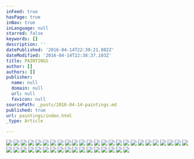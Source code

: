 ```yaml
---
inFeed: true
hasPage: true
inNav: true
inLanguage: null
starred: false
keywords: []
description: ''
datePublished: '2016-04-14T22:39:21.802Z'
dateModified: '2016-04-14T22:38:37.103Z'
title: PAINTINGS
author: []
authors: []
publisher:
  name: null
  domain: null
  url: null
  favicon: null
sourcePath: _posts/2016-04-14-paintings.md
published: true
url: paintings/index.html
_type: Article

---
```

![](https://the-grid-user-content.s3-us-west-2.amazonaws.com/d6a4fdca-0c76-4d2d-be50-97a4a326730f.jpg)
![](https://the-grid-user-content.s3-us-west-2.amazonaws.com/28db98df-4737-4608-86a7-f923ab60623e.jpg)
![](https://the-grid-user-content.s3-us-west-2.amazonaws.com/ccf543a3-1ef2-48ab-ba3e-c5d6aafada27.jpg)
![](https://the-grid-user-content.s3-us-west-2.amazonaws.com/f73e9c61-4d2b-4653-ae19-79d6dcda43ac.jpg)
![](https://the-grid-user-content.s3-us-west-2.amazonaws.com/0d48c486-5223-40f6-a511-1dc3ea64430d.jpg)
![](https://the-grid-user-content.s3-us-west-2.amazonaws.com/e7a93c9e-546b-4c2a-a795-3d67fe93bef5.jpg)
![](https://the-grid-user-content.s3-us-west-2.amazonaws.com/73c53e7a-99b1-439e-9a9f-14aa0c8d1220.jpg)
![](https://the-grid-user-content.s3-us-west-2.amazonaws.com/e0d5d86a-3b27-454e-aedf-1a9ef368a555.jpg)
![](https://the-grid-user-content.s3-us-west-2.amazonaws.com/59809ab0-972c-4df2-a219-51fbef550d70.jpg)
![](https://the-grid-user-content.s3-us-west-2.amazonaws.com/da32efae-93df-4214-8ed1-40cfd40a7cf8.jpg)
![](https://the-grid-user-content.s3-us-west-2.amazonaws.com/ca74acdc-86bb-42ab-9798-57884537990c.jpg)
![](https://the-grid-user-content.s3-us-west-2.amazonaws.com/2ad829f3-e373-4cb1-a2ff-6f8fc9ab3341.jpg)
![](https://the-grid-user-content.s3-us-west-2.amazonaws.com/be0daf46-7a61-47ec-84e2-af22503e88f8.jpg)
![](https://the-grid-user-content.s3-us-west-2.amazonaws.com/2a33dd40-909b-42d0-811f-4cd636dda1bf.jpg)
![](https://the-grid-user-content.s3-us-west-2.amazonaws.com/48db862d-f1e5-4d37-bb0f-3fb28a49eee3.jpg)
![](https://s3-us-west-2.amazonaws.com/the-grid-img/p/e9231ff2115df01816461ccbd14f185b265d574a.jpg)
![](https://the-grid-user-content.s3-us-west-2.amazonaws.com/434b7f4a-30d9-4b20-834e-d81304d5bf81.jpg)
![](https://the-grid-user-content.s3-us-west-2.amazonaws.com/631f395e-08ce-4372-a14a-30b46fbc889b.jpg)
![](https://the-grid-user-content.s3-us-west-2.amazonaws.com/5c327ee8-b618-4f05-8e1d-1e414e1fbd8d.jpg)
![](https://the-grid-user-content.s3-us-west-2.amazonaws.com/e12834cd-577f-4f84-a938-ed7bfdb2f1f1.jpg)
![](https://the-grid-user-content.s3-us-west-2.amazonaws.com/f4b50c0e-414e-475a-b20c-6269912893bb.jpg)
![](https://the-grid-user-content.s3-us-west-2.amazonaws.com/ff4c908f-6786-45c8-acf8-ec5fb3e0e48d.jpg)
![](https://the-grid-user-content.s3-us-west-2.amazonaws.com/3da23710-f94a-4f53-8e32-ab00976e8401.jpg)
![](https://the-grid-user-content.s3-us-west-2.amazonaws.com/5a03a8f1-3b64-4ebe-a447-2ebfb22a8d6d.jpg)
![](https://the-grid-user-content.s3-us-west-2.amazonaws.com/b8d08b8d-cb9e-4809-945c-c87589e222cc.jpg)
![](https://the-grid-user-content.s3-us-west-2.amazonaws.com/3821e277-66b3-4fc0-a8d7-4e65e2968973.jpg)
![](https://the-grid-user-content.s3-us-west-2.amazonaws.com/d0427bca-e034-4a5f-b314-fbbd71ebb3a1.jpg)
![](https://the-grid-user-content.s3-us-west-2.amazonaws.com/6d73dbb9-7c04-4728-9f42-2dca193c8bfa.jpg)
![](https://the-grid-user-content.s3-us-west-2.amazonaws.com/80dec227-6662-4dcb-bb04-be06ef7f8c75.jpg)
![](https://the-grid-user-content.s3-us-west-2.amazonaws.com/49ea2669-3ef5-4d53-84ce-7461316c9d10.jpg)
![](https://the-grid-user-content.s3-us-west-2.amazonaws.com/942608c6-a1ed-4237-b13b-30f20665e5de.jpg)
![](https://the-grid-user-content.s3-us-west-2.amazonaws.com/b4ba0d97-0fb6-4f0d-9044-401ba979ea32.jpg)
![](https://the-grid-user-content.s3-us-west-2.amazonaws.com/094f9064-79c5-4ac1-844e-f167c1e9bb28.jpg)
![](https://the-grid-user-content.s3-us-west-2.amazonaws.com/b927d2d4-ba5f-4fce-964c-b5ade1871292.jpg)
![](https://the-grid-user-content.s3-us-west-2.amazonaws.com/8b62b6b5-eb50-40d7-ab33-76267e7e18b9.jpg)
![](https://the-grid-user-content.s3-us-west-2.amazonaws.com/6557f0b7-de04-4bb7-aa98-56e98d9e9632.jpg)
![](https://the-grid-user-content.s3-us-west-2.amazonaws.com/fa5215c0-598a-4a51-b48a-72afd0dfa670.jpg)
![](https://the-grid-user-content.s3-us-west-2.amazonaws.com/8f804061-84c9-40aa-b6b9-63935b483bac.jpg)
![](https://s3-us-west-2.amazonaws.com/the-grid-img/p/f9bf9304ee1c37c92a9227040eb5f1477f47541b.jpg)
![](https://the-grid-user-content.s3-us-west-2.amazonaws.com/c2c7fc51-b3b5-4c81-a83a-587450a2fd98.jpg)
![](https://the-grid-user-content.s3-us-west-2.amazonaws.com/1ea74856-f83b-4c2f-951e-06f431911a09.jpg)
![](https://the-grid-user-content.s3-us-west-2.amazonaws.com/84c04e76-f70a-453e-bd1f-3b60a237d5c1.jpg)